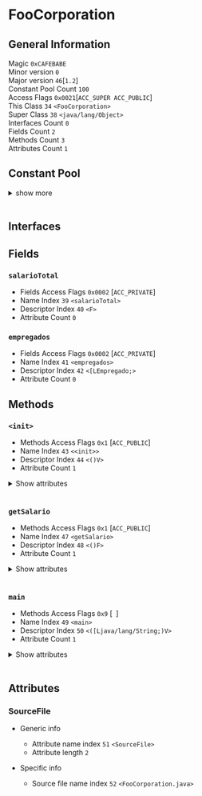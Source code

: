 # **FooCorporation**

## **General Information**
Magic `0xCAFEBABE`  
Minor version `0`  
Major version `46`[`1.2`]  
Constant Pool Count `100`  
Access Flags `0x0021`[` ACC_SUPER ACC_PUBLIC `]  
This Class `34` `<FooCorporation>`  
Super Class `38` `<java/lang/Object>`  
Interfaces Count `0`  
Fields Count `2`  
Methods Count `3`  
Attributes Count `1`

## **Constant Pool**  

<details>
<summary>show more</summary>  
<hr>

### [1] *CONSTANT_Methodref_info*
- Class Index `38`
- Name And Type Index `53`

### [2] *CONSTANT_Fieldref_info*
- Class Index `34`
- Class Name `<FooCorporation>`
- Name And Type Index `54`
- Name And Type `<salarioTotal:F>`

### [3] *CONSTANT_Class_info*
- Name Index `55`
- Class Name `<Empregado>`

### [4] *CONSTANT_Fieldref_info*
- Class Index `34`
- Class Name `<FooCorporation>`
- Name And Type Index `56`
- Name And Type `<empregados:[LEmpregado;>`

### [5] *CONSTANT_Class_info*
- Name Index `57`
- Class Name `<Gerente>`

### [6] *CONSTANT_String_info*
- String Index `58`
- String `<Joao>`

### [7] *CONSTANT_String_info*
- String Index `59`
- String `<Silva>`

### [8] *CONSTANT_Float_info*
- Bytes `0x42f00000`
- Float `120`

### [9] *CONSTANT_Methodref_info*
- Class Index `5`
- Name And Type Index `60`

### [10] *CONSTANT_String_info*
- String Index `61`
- String `<Melissa>`

### [11] *CONSTANT_String_info*
- String Index `62`
- String `<Oliveira>`

### [12] *CONSTANT_Float_info*
- Bytes `0x437f8000`
- Float `255.5`

### [13] *CONSTANT_Class_info*
- Name Index `63`
- Class Name `<Engenheiro>`

### [14] *CONSTANT_String_info*
- String Index `64`
- String `<Edson>`

### [15] *CONSTANT_String_info*
- String Index `65`
- String `<Pereira>`

### [16] *CONSTANT_Float_info*
- Bytes `0x435c0000`
- Float `220`

### [17] *CONSTANT_Methodref_info*
- Class Index `13`
- Name And Type Index `60`

### [18] *CONSTANT_String_info*
- String Index `66`
- String `<Felipe>`

### [19] *CONSTANT_String_info*
- String Index `67`
- String `<Brito>`

### [20] *CONSTANT_Float_info*
- Bytes `0x42f90000`
- Float `124.5`

### [21] *CONSTANT_String_info*
- String Index `68`
- String `<Adam>`

### [22] *CONSTANT_Float_info*
- Bytes `0x43780000`
- Float `248`

### [23] *CONSTANT_String_info*
- String Index `69`
- String `<Sofia>`

### [24] *CONSTANT_String_info*
- String Index `70`
- String `<Albuquerque>`

### [25] *CONSTANT_Float_info*
- Bytes `0x43a00000`
- Float `320`

### [26] *CONSTANT_Fieldref_info*
- Class Index `71`
- Class Name `<java/lang/System>`
- Name And Type Index `72`
- Name And Type `<out:Ljava/io/PrintStream;>`

### [27] *CONSTANT_Fieldref_info*
- Class Index `13`
- Class Name `<Engenheiro>`
- Name And Type Index `73`
- Name And Type `<baseSalarial:F>`

### [28] *CONSTANT_Methodref_info*
- Class Index `74`
- Name And Type Index `75`

### [29] *CONSTANT_Fieldref_info*
- Class Index `13`
- Class Name `<Engenheiro>`
- Name And Type Index `76`
- Name And Type `<nome:Ljava/lang/String;>`

### [30] *CONSTANT_Methodref_info*
- Class Index `74`
- Name And Type Index `77`

### [31] *CONSTANT_Methodref_info*
- Class Index `5`
- Name And Type Index `78`

### [32] *CONSTANT_Methodref_info*
- Class Index `13`
- Name And Type Index `79`

### [33] *CONSTANT_Methodref_info*
- Class Index `3`
- Name And Type Index `80`

### [34] *CONSTANT_Class_info*
- Name Index `81`
- Class Name `<FooCorporation>`

### [35] *CONSTANT_Methodref_info*
- Class Index `34`
- Name And Type Index `53`

### [36] *CONSTANT_String_info*
- String Index `82`
- String `<O salario calculado foi de:>`

### [37] *CONSTANT_Methodref_info*
- Class Index `34`
- Name And Type Index `83`

### [38] *CONSTANT_Class_info*
- Name Index `84`
- Class Name `<java/lang/Object>`

### [39] *CONSTANT_Utf8_info*
- Length `12`
- Bytes [ `salarioTotal`]

### [40] *CONSTANT_Utf8_info*
- Length `1`
- Bytes [ `F`]

### [41] *CONSTANT_Utf8_info*
- Length `10`
- Bytes [ `empregados`]

### [42] *CONSTANT_Utf8_info*
- Length `12`
- Bytes [ `[LEmpregado;`]

### [43] *CONSTANT_Utf8_info*
- Length `6`
- Bytes [ `<init>`]

### [44] *CONSTANT_Utf8_info*
- Length `3`
- Bytes [ `()V`]

### [45] *CONSTANT_Utf8_info*
- Length `4`
- Bytes [ `Code`]

### [46] *CONSTANT_Utf8_info*
- Length `15`
- Bytes [ `LineNumberTable`]

### [47] *CONSTANT_Utf8_info*
- Length `10`
- Bytes [ `getSalario`]

### [48] *CONSTANT_Utf8_info*
- Length `3`
- Bytes [ `()F`]

### [49] *CONSTANT_Utf8_info*
- Length `4`
- Bytes [ `main`]

### [50] *CONSTANT_Utf8_info*
- Length `22`
- Bytes [ `([Ljava/lang/String;)V`]

### [51] *CONSTANT_Utf8_info*
- Length `10`
- Bytes [ `SourceFile`]

### [52] *CONSTANT_Utf8_info*
- Length `19`
- Bytes [ `FooCorporation.java`]

### [53] *CONSTANT_Name_and_type*
- Name Index `43`
- Descriptor Index `44`

### [54] *CONSTANT_Name_and_type*
- Name Index `39`
- Descriptor Index `40`

### [55] *CONSTANT_Utf8_info*
- Length `9`
- Bytes [ `Empregado`]

### [56] *CONSTANT_Name_and_type*
- Name Index `41`
- Descriptor Index `42`

### [57] *CONSTANT_Utf8_info*
- Length `7`
- Bytes [ `Gerente`]

### [58] *CONSTANT_Utf8_info*
- Length `4`
- Bytes [ `Joao`]

### [59] *CONSTANT_Utf8_info*
- Length `5`
- Bytes [ `Silva`]

### [60] *CONSTANT_Name_and_type*
- Name Index `43`
- Descriptor Index `85`

### [61] *CONSTANT_Utf8_info*
- Length `7`
- Bytes [ `Melissa`]

### [62] *CONSTANT_Utf8_info*
- Length `8`
- Bytes [ `Oliveira`]

### [63] *CONSTANT_Utf8_info*
- Length `10`
- Bytes [ `Engenheiro`]

### [64] *CONSTANT_Utf8_info*
- Length `5`
- Bytes [ `Edson`]

### [65] *CONSTANT_Utf8_info*
- Length `7`
- Bytes [ `Pereira`]

### [66] *CONSTANT_Utf8_info*
- Length `6`
- Bytes [ `Felipe`]

### [67] *CONSTANT_Utf8_info*
- Length `5`
- Bytes [ `Brito`]

### [68] *CONSTANT_Utf8_info*
- Length `4`
- Bytes [ `Adam`]

### [69] *CONSTANT_Utf8_info*
- Length `5`
- Bytes [ `Sofia`]

### [70] *CONSTANT_Utf8_info*
- Length `11`
- Bytes [ `Albuquerque`]

### [71] *CONSTANT_Class_info*
- Name Index `86`
- Class Name `<java/lang/System>`

### [72] *CONSTANT_Name_and_type*
- Name Index `87`
- Descriptor Index `88`

### [73] *CONSTANT_Name_and_type*
- Name Index `89`
- Descriptor Index `40`

### [74] *CONSTANT_Class_info*
- Name Index `90`
- Class Name `<java/io/PrintStream>`

### [75] *CONSTANT_Name_and_type*
- Name Index `91`
- Descriptor Index `92`

### [76] *CONSTANT_Name_and_type*
- Name Index `93`
- Descriptor Index `94`

### [77] *CONSTANT_Name_and_type*
- Name Index `91`
- Descriptor Index `95`

### [78] *CONSTANT_Name_and_type*
- Name Index `96`
- Descriptor Index `97`

### [79] *CONSTANT_Name_and_type*
- Name Index `98`
- Descriptor Index `97`

### [80] *CONSTANT_Name_and_type*
- Name Index `99`
- Descriptor Index `48`

### [81] *CONSTANT_Utf8_info*
- Length `14`
- Bytes [ `FooCorporation`]

### [82] *CONSTANT_Utf8_info*
- Length `27`
- Bytes [ `O salario calculado foi de:`]

### [83] *CONSTANT_Name_and_type*
- Name Index `47`
- Descriptor Index `48`

### [84] *CONSTANT_Utf8_info*
- Length `16`
- Bytes [ `java/lang/Object`]

### [85] *CONSTANT_Utf8_info*
- Length `42`
- Bytes [ `(Ljava/lang/String;Ljava/lang/String;FII)V`]

### [86] *CONSTANT_Utf8_info*
- Length `16`
- Bytes [ `java/lang/System`]

### [87] *CONSTANT_Utf8_info*
- Length `3`
- Bytes [ `out`]

### [88] *CONSTANT_Utf8_info*
- Length `21`
- Bytes [ `Ljava/io/PrintStream;`]

### [89] *CONSTANT_Utf8_info*
- Length `12`
- Bytes [ `baseSalarial`]

### [90] *CONSTANT_Utf8_info*
- Length `19`
- Bytes [ `java/io/PrintStream`]

### [91] *CONSTANT_Utf8_info*
- Length `7`
- Bytes [ `println`]

### [92] *CONSTANT_Utf8_info*
- Length `4`
- Bytes [ `(F)V`]

### [93] *CONSTANT_Utf8_info*
- Length `4`
- Bytes [ `nome`]

### [94] *CONSTANT_Utf8_info*
- Length `18`
- Bytes [ `Ljava/lang/String;`]

### [95] *CONSTANT_Utf8_info*
- Length `21`
- Bytes [ `(Ljava/lang/String;)V`]

### [96] *CONSTANT_Utf8_info*
- Length `13`
- Bytes [ `addHorasGolfe`]

### [97] *CONSTANT_Utf8_info*
- Length `4`
- Bytes [ `(I)V`]

### [98] *CONSTANT_Utf8_info*
- Length `15`
- Bytes [ `horasTrafegadas`]

### [99] *CONSTANT_Utf8_info*
- Length `16`
- Bytes [ `pagamentoSemanal`]

</details>  
<br>

## **Interfaces**


## **Fields**
### `salarioTotal` 
- Fields Access Flags `0x0002`
[` ACC_PRIVATE `]
- Name Index `39` `<salarioTotal>`
- Descriptor Index `40` `<F>`
- Attribute Count `0`
### `empregados` 
- Fields Access Flags `0x0002`
[` ACC_PRIVATE `]
- Name Index `41` `<empregados>`
- Descriptor Index `42` `<[LEmpregado;>`
- Attribute Count `0`

## **Methods**
### `<init>` 
- Methods Access Flags `0x1` [` ACC_PUBLIC `]
- Name Index `43` `<<init>>`
- Descriptor Index `44` `<()V>`
- Attribute Count `1`
<details><summary>Show attributes</summary>

### Code
- Generic info 
  - Attribute name index `45` `<Code>`
  - Attribute length `422`

- Specific info
  - Maximum stack size `7`
  - Maximum local variables `8`
  - Code length `286`
  - BYTECODES
    - 1 `aload_0`
    - 2 `invokespecial`
    - 3 `nop`
    - 4 `aconst_null`
    - 5 `aload_0`
    - 6 `fconst_0`
    - 7 `putfield`
    - 8 `nop`
    - 9 `iconst_m1`
    - 10 `aload_0`
    - 11 `bipush`
    - 12 `iconst_3`
    - 13 `anewarray`
    - 14 `nop`
    - 15 `iconst_0`
    - 16 `putfield`
    - 17 `nop`
    - 18 `iconst_1`
    - 19 `new`
    - 20 `nop`
    - 21 `iconst_2`
    - 22 `dup`
    - 23 `ldc`
    - 24 `iconst_3`
    - 25 `ldc`
    - 26 `iconst_4`
    - 27 `ldc`
    - 28 `iconst_5`
    - 29 `bipush`
    - 30 `aload_3`
    - 31 `iconst_1`
    - 32 `invokespecial`
    - 33 `nop`
    - 34 `lconst_0`
    - 35 `astore_1`
    - 36 `new`
    - 37 `nop`
    - 38 `iconst_2`
    - 39 `dup`
    - 40 `ldc`
    - 41 `lconst_1`
    - 42 `ldc`
    - 43 `fconst_0`
    - 44 `ldc`
    - 45 `fconst_1`
    - 46 `bipush`
    - 47 `lstore`
    - 48 `iconst_2`
    - 49 `invokespecial`
    - 50 `nop`
    - 51 `lconst_0`
    - 52 `astore_2`
    - 53 `new`
    - 54 `nop`
    - 55 `fconst_2`
    - 56 `dup`
    - 57 `ldc`
    - 58 `dconst_0`
    - 59 `ldc`
    - 60 `dconst_1`
    - 61 `ldc`
    - 62 `bipush`
    - 63 `bipush`
    - 64 `fstore_3`
    - 65 `iconst_3`
    - 66 `invokespecial`
    - 67 `nop`
    - 68 `sipush`
    - 69 `astore_3`
    - 70 `new`
    - 71 `nop`
    - 72 `fconst_2`
    - 73 `dup`
    - 74 `ldc`
    - 75 `ldc`
    - 76 `ldc`
    - 77 `ldc_w`
    - 78 `ldc`
    - 79 `ldc2_w`
    - 80 `bipush`
    - 81 `aload_0`
    - 82 `iconst_4`
    - 83 `invokespecial`
    - 84 `nop`
    - 85 `sipush`
    - 86 `astore`
    - 87 `iconst_1`
    - 88 `new`
    - 89 `nop`
    - 90 `fconst_2`
    - 91 `dup`
    - 92 `ldc`
    - 93 `iload`
    - 94 `ldc`
    - 95 `iconst_4`
    - 96 `ldc`
    - 97 `lload`
    - 98 `bipush`
    - 99 `dload_0`
    - 100 `iconst_5`
    - 101 `invokespecial`
    - 102 `nop`
    - 103 `sipush`
    - 104 `astore`
    - 105 `iconst_2`
    - 106 `new`
    - 107 `nop`
    - 108 `fconst_2`
    - 109 `dup`
    - 110 `ldc`
    - 111 `fload`
    - 112 `ldc`
    - 113 `dload`
    - 114 `ldc`
    - 115 `aload`
    - 116 `bipush`
    - 117 `aload_2`
    - 118 `bipush`
    - 119 `iconst_3`
    - 120 `invokespecial`
    - 121 `nop`
    - 122 `sipush`
    - 123 `astore`
    - 124 `iconst_3`
    - 125 `getstatic`
    - 126 `nop`
    - 127 `iload_0`
    - 128 `aload`
    - 129 `iconst_3`
    - 130 `getfield`
    - 131 `nop`
    - 132 `iload_1`
    - 133 `invokevirtual`
    - 134 `nop`
    - 135 `iload_2`
    - 136 `getstatic`
    - 137 `nop`
    - 138 `iload_0`
    - 139 `aload`
    - 140 `iconst_2`
    - 141 `getfield`
    - 142 `nop`
    - 143 `iload_1`
    - 144 `invokevirtual`
    - 145 `nop`
    - 146 `iload_2`
    - 147 `getstatic`
    - 148 `nop`
    - 149 `iload_0`
    - 150 `aload`
    - 151 `iconst_3`
    - 152 `getfield`
    - 153 `nop`
    - 154 `iload_3`
    - 155 `invokevirtual`
    - 156 `nop`
    - 157 `lload_0`
    - 158 `getstatic`
    - 159 `nop`
    - 160 `iload_0`
    - 161 `aload`
    - 162 `iconst_2`
    - 163 `getfield`
    - 164 `nop`
    - 165 `iload_3`
    - 166 `invokevirtual`
    - 167 `nop`
    - 168 `lload_0`
    - 169 `aload_1`
    - 170 `bipush`
    - 171 `lconst_1`
    - 172 `invokevirtual`
    - 173 `nop`
    - 174 `lload_1`
    - 175 `aload_2`
    - 176 `iconst_5`
    - 177 `invokevirtual`
    - 178 `nop`
    - 179 `lload_1`
    - 180 `aload_3`
    - 181 `bipush`
    - 182 `iconst_5`
    - 183 `invokevirtual`
    - 184 `nop`
    - 185 `lload_2`
    - 186 `aload`
    - 187 `iconst_1`
    - 188 `bipush`
    - 189 `fconst_1`
    - 190 `invokevirtual`
    - 191 `nop`
    - 192 `lload_2`
    - 193 `aload`
    - 194 `iconst_2`
    - 195 `iconst_5`
    - 196 `invokevirtual`
    - 197 `nop`
    - 198 `lload_2`
    - 199 `aload`
    - 200 `iconst_3`
    - 201 `bipush`
    - 202 `iconst_4`
    - 203 `invokevirtual`
    - 204 `nop`
    - 205 `lload_2`
    - 206 `aload_0`
    - 207 `getfield`
    - 208 `nop`
    - 209 `iconst_1`
    - 210 `iconst_0`
    - 211 `aload_1`
    - 212 `aastore`
    - 213 `aload_0`
    - 214 `getfield`
    - 215 `nop`
    - 216 `iconst_1`
    - 217 `iconst_1`
    - 218 `aload_2`
    - 219 `aastore`
    - 220 `aload_0`
    - 221 `getfield`
    - 222 `nop`
    - 223 `iconst_1`
    - 224 `iconst_2`
    - 225 `aload_3`
    - 226 `aastore`
    - 227 `aload_0`
    - 228 `getfield`
    - 229 `nop`
    - 230 `iconst_1`
    - 231 `iconst_3`
    - 232 `aload`
    - 233 `iconst_1`
    - 234 `aastore`
    - 235 `aload_0`
    - 236 `getfield`
    - 237 `nop`
    - 238 `iconst_1`
    - 239 `iconst_4`
    - 240 `aload`
    - 241 `iconst_2`
    - 242 `aastore`
    - 243 `aload_0`
    - 244 `getfield`
    - 245 `nop`
    - 246 `iconst_1`
    - 247 `iconst_5`
    - 248 `aload`
    - 249 `iconst_3`
    - 250 `aastore`
    - 251 `iconst_0`
    - 252 `istore`
    - 253 `iconst_4`
    - 254 `iload`
    - 255 `iconst_4`
    - 256 `bipush`
    - 257 `iconst_3`
    - 258 `if_icmpge`
    - 259 `nop`
    - 260 `iload_2`
    - 261 `aload_0`
    - 262 `dup`
    - 263 `getfield`
    - 264 `nop`
    - 265 `iconst_m1`
    - 266 `aload_0`
    - 267 `getfield`
    - 268 `nop`
    - 269 `iconst_1`
    - 270 `iload`
    - 271 `iconst_4`
    - 272 `aaload`
    - 273 `invokevirtual`
    - 274 `nop`
    - 275 `lload_3`
    - 276 `fadd`
    - 277 `putfield`
    - 278 `nop`
    - 279 `iconst_m1`
    - 280 `iinc`
    - 281 `iconst_4`
    - 282 `aconst_null`
    - 283 `goto`
    - 284 `impdep_2`
    - 286 `return`
</details><br>

### `getSalario` 
- Methods Access Flags `0x1` [` ACC_PUBLIC `]
- Name Index `47` `<getSalario>`
- Descriptor Index `48` `<()F>`
- Attribute Count `1`
<details><summary>Show attributes</summary>

### Code
- Generic info 
  - Attribute name index `45` `<Code>`
  - Attribute length `29`

- Specific info
  - Maximum stack size `1`
  - Maximum local variables `1`
  - Code length `5`
  - BYTECODES
    - 1 `aload_0`
    - 2 `getfield`
    - 3 `nop`
    - 4 `iconst_m1`
    - 5 `freturn`
</details><br>

### `main` 
- Methods Access Flags `0x9` [` `]
- Name Index `49` `<main>`
- Descriptor Index `50` `<([Ljava/lang/String;)V>`
- Attribute Count `1`
<details><summary>Show attributes</summary>

### Code
- Generic info 
  - Attribute name index `45` `<Code>`
  - Attribute length `63`

- Specific info
  - Maximum stack size `2`
  - Maximum local variables `2`
  - Code length `27`
  - BYTECODES
    - 1 `new`
    - 2 `nop`
    - 3 `fload_0`
    - 4 `dup`
    - 5 `invokespecial`
    - 6 `nop`
    - 7 `fload_1`
    - 8 `astore_1`
    - 9 `getstatic`
    - 10 `nop`
    - 11 `iload_0`
    - 12 `ldc`
    - 13 `fload_2`
    - 14 `invokevirtual`
    - 15 `nop`
    - 16 `lload_0`
    - 17 `getstatic`
    - 18 `nop`
    - 19 `iload_0`
    - 20 `aload_1`
    - 21 `invokevirtual`
    - 22 `nop`
    - 23 `fload_3`
    - 24 `invokevirtual`
    - 25 `nop`
    - 26 `iload_2`
    - 27 `return`
</details><br>


## **Attributes**
### SourceFile
- Generic info 
  - Attribute name index `51` `<SourceFile>`
  - Attribute length `2`

- Specific info
  - Source file name index `52` `<FooCorporation.java>`

